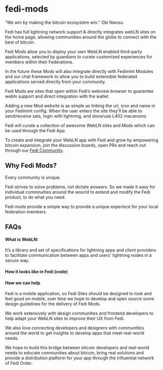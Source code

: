 # fedi-mods

“We win by making the bitcoin ecosystem win.” Obi Nwosu 

Fedi has full lightning network support & directly integrates webLN sites on the home page, allowing communities around the globe to connect with the best of bitcoin. 

Fedi Mods allow you to deploy your own WebLN enabled third-party applications, selected by guardians to curate customized experiences for members within their Federations. 

In the future these Mods will also integrate directly with Fedimint Modules and our chat framework to allow you to build extensible federated applications served directly from your community. 

Fedi Mods are sites that open within Fedi’s webview browser to guarantee webln support and direct integration with the wallet. 

Adding a new Mod website is as simple as linking the url, icon and name in your Fedimint config.  When the user enters the site they’ll be able to send/receive sats, login with lightning, and store/use L402 macaroons

Fedi will curate a collection of awesome WebLN sites and Mods which can be used through the Fedi App. 

To create and integrate your WebLN app with Fedi and grow by empowering bitcoin expansion, join the discussion boards, open PRs and  reach out through our [Fedi Community](https://t.me/fedibtc).

## Why Fedi Mods?

Every community is unique. 

Fedi strives to solve problems, not dictate answers. So we made it easy for individual commnuities around the woorld to extend and modify the Fedi product, to do what you need.

Fedi mods provide a simple way to provide a unique experiece for your local federation members.

## FAQs

#### What is WebLN:  
It’s a library and set of specifications for lightning apps and client providers to facilitate communication between apps and users' lightning nodes in a secure way.

#### How it looks like in Fedi (code)

#### How we can help
Fedi is a mobile application, so Fedi Sites should be designed to look and feel good on mobile, over time we hope to develop and open source some design guidelines for the delivery of Fedi Mods. 

We work extensively with design communities and frontend developers to help adapt your WebLN sites to improve their UX from Fedi. 

We also love connecting developers and designers with communities around the world to get insights to develop apps that meet real-world needs. 

We hope to build this bridge between bitcoin developers and real-world needs to educate communities about bitcoin, bring real solutions and provide a distribution platform for your app through the influential network of Fedi Order.





